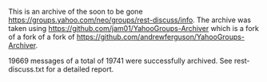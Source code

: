 This is an archive of the soon to be gone https://groups.yahoo.com/neo/groups/rest-discuss/info. The archive was taken using https://github.com/jam01/YahooGroups-Archiver which is a fork of a fork of a fork of https://github.com/andrewferguson/YahooGroups-Archiver.

19669 messages of a total of 19741 were successfully archived. See rest-discuss.txt for a detailed report.
